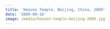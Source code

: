 ```yaml
---
title: 'Heaven Temple, Beijing, China, 2009'
date: '2009-09-16'
image: /media/heaven-temple-beijing-2009.jpg
---
```


